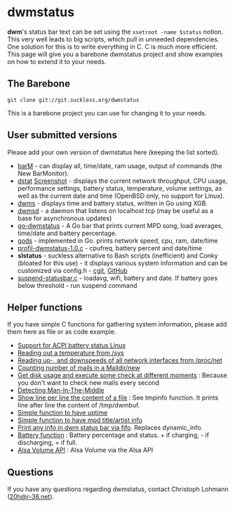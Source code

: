 dwmstatus
=========

**dwm**'s status bar text can be set using the `xsetroot -name $status`
notion. This very well leads to big scripts, which pull in unneeded
dependencies. One solution for this is to write everything in C. C is much
more efficient. This page will give you a barebone dwmstatus project and
show examples on how to extend it to your needs.

The Barebone
------------

	git clone git://git.suckless.org/dwmstatus

This is a barebone project you can use for changing it to your needs.

User submitted versions
-----------------------

Please add your own version of dwmstatus here (keeping the list sorted).

* [barM](barM.c) - can display all, time/date, ram usage, output of commands (the New BarMonitor).
* [dstat](https://www.umaxx.net/dl) [Screenshot](https://www.umaxx.net/dstat.png) - displays the current network throughput, CPU usage, performance settings, battery status, temperature, volume settings, as well as the current date and time (OpenBSD only, no support for Linux).
* [dwms](https://github.com/ianremmler/dwms) - displays time and battery status, written in Go using XGB.
* [dwmsd](https://github.com/johnko/dwmsd) - a daemon that listens on localhost tcp (may be useful as a base for asynchronous updates)
* [go-dwmstatus](https://github.com/oniichaNj/go-dwmstatus) - A Go bar that prints current MPD song, load averages, time/date and battery percentage.
* [gods](https://github.com/schachmat/gods) - implemented in Go. prints network speed, cpu, ram, date/time
* [profil-dwmstatus-1.0.c](profil-dwmstatus-1.0.c) - cpufreq, battery percent and date/time
* **slstatus** - suckless alternative to Bash scripts (inefficient) and Conky (bloated for this use) - it displays various system information and can be customized via config.h - [cgit](https://git.nulltime.net/slstatus), [GitHub](https://github.com/drkh5h/slstatus)
* [suspend-statusbar.c](https://github.com/akozadaev/dwm-statusbar) - loadavg, wifi, battery and date. If battery goes below threshold - run suspend command

Helper functions
----------------

If you have simple C functions for gathering system information, please
add them here as file or as code example.

* [Support for ACPI battery status Linux](new-acpi-battery.c)
* [Reading out a temperature from /sys](dwmstatus-temperature.c)
* [Reading up-, and downspeeds of all network interfaces from /proc/net](dwmstatus-netusage.c)
* [Counting number of mails in a Maildir/new](mail_counter.c)
* [Get disk usage and execute some check at different moments](diskspace_timechk.c) : Because you don't want to check new mails every second
* [Detecting Man-In-The-Middle](dwmstatus-mitm.c)
* [Show line per line the content of a file](dynamic_info.c) : See
  tmpinfo function. It prints line after line the content of
  /tmp/dwmbuf.
* [Simple function to have uptime](uptime.c)
* [Simple function to have mpd title/artist info](mpdstatus.c)
* [Print any info in dwm status bar via fifo](fifo.c). Replaces
  dynamic_info.
* [Battery function](batterystatus.c) : Battery percentage and status. + if
  charging, - if discharging, = if full.
* [Alsa Volume API](getvol.c) : Alsa Volume via the Alsa API

Questions
---------

If you have any questions regarding dwmstatus, contact Christoph Lohmann
(<20h@r-36.net>).

